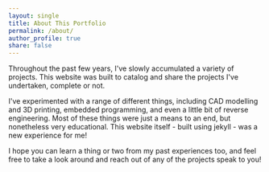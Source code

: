 ```yaml
---
layout: single
title: About This Portfolio
permalink: /about/
author_profile: true
share: false
---
```


Throughout the past few years, I've slowly accumulated a variety of projects. This website was built to catalog and share the projects I've undertaken, complete or not. 


I've experimented with a range of different things, including CAD modelling and 3D printing, embedded programming, and even a little bit of reverse engineering.
Most of these things were just a means to an end, but nonetheless very educational. This website itself - built using jekyll - was a new experience for me!


I hope you can learn a thing or two from my past experiences too, and feel free to take a look around and reach out of any of the projects speak to you!